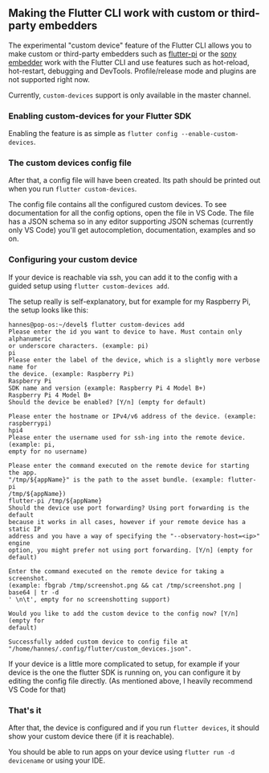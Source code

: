 ## Making the Flutter CLI work with custom or third-party embedders

The experimental "custom device" feature of the Flutter CLI allows you to make custom or third-party embedders such as [flutter-pi](https://github.com/ardera/flutter-pi) or the [sony embedder](https://github.com/sony/flutter-embedded-linux) work with the Flutter CLI and use features such as hot-reload, hot-restart, debugging and DevTools. Profile/release mode and plugins are not supported right now.

Currently, `custom-devices` support is only available in the master channel. 

### Enabling custom-devices for your Flutter SDK

Enabling the feature is as simple as `flutter config --enable-custom-devices`.

### The custom devices config file

After that, a config file will have been created. Its path should be printed out when you run `flutter custom-devices`.

The config file contains all the configured custom devices. To see documentation for all the config options, open the file in VS Code. The file has a JSON schema so in any editor supporting JSON schemas (currently only VS Code) you'll get autocompletion, documentation, examples and so on.

### Configuring your custom device

If your device is reachable via ssh, you can add it to the config with a guided setup using `flutter custom-devices add`.

The setup really is self-explanatory, but for example for my Raspberry Pi, the setup looks like this:
```
hannes@pop-os:~/devel$ flutter custom-devices add
Please enter the id you want to device to have. Must contain only alphanumeric
or underscore characters. (example: pi)
pi
Please enter the label of the device, which is a slightly more verbose name for
the device. (example: Raspberry Pi)
Raspberry Pi
SDK name and version (example: Raspberry Pi 4 Model B+)
Raspberry Pi 4 Model B+
Should the device be enabled? [Y/n] (empty for default)

Please enter the hostname or IPv4/v6 address of the device. (example:
raspberrypi)
hpi4
Please enter the username used for ssh-ing into the remote device. (example: pi,
empty for no username)
  
Please enter the command executed on the remote device for starting the app.
"/tmp/${appName}" is the path to the asset bundle. (example: flutter-pi
/tmp/${appName})
flutter-pi /tmp/${appName}
Should the device use port forwarding? Using port forwarding is the default
because it works in all cases, however if your remote device has a static IP
address and you have a way of specifying the "--observatory-host=<ip>" engine
option, you might prefer not using port forwarding. [Y/n] (empty for default)
 
Enter the command executed on the remote device for taking a screenshot.
(example: fbgrab /tmp/screenshot.png && cat /tmp/screenshot.png | base64 | tr -d
' \n\t', empty for no screenshotting support)

Would you like to add the custom device to the config now? [Y/n] (empty for
default)

Successfully added custom device to config file at
"/home/hannes/.config/flutter/custom_devices.json".
```

If your device is a little more complicated to setup, for example if your device is the one the flutter SDK is running on, you can configure it by editing the config file directly. (As mentioned above, I heavily recommend VS Code for that)

### That's it

After that, the device is configured and if you run `flutter devices`, it should show your custom device there (if it is reachable).

You should be able to run apps on your device using `flutter run -d devicename` or using your IDE. 
